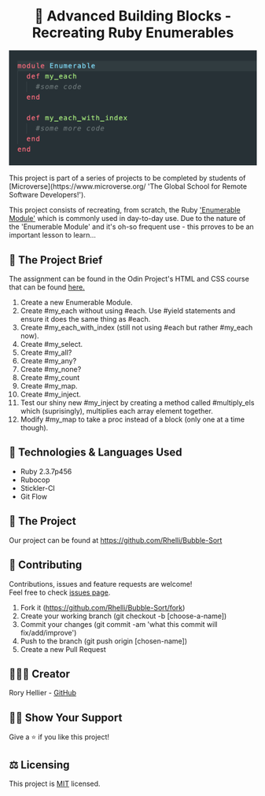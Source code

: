 <center> 
  
# 🧱 Advanced Building Blocks - Recreating Ruby Enumerables 

</center>


<p align = "center">
<img alt="Ruby's Enumerable Module" src="enumerables-preview.png"/></a>
</p>
This project is part of a series of projects to be completed by students of [Microverse](https://www.microverse.org/ 'The Global School for Remote Software Developers!').

This project consists of recreating, from scratch, the Ruby ['Enumerable Module'](https://blog.appsignal.com/2018/05/29/ruby-magic-enumerable-and-enumerator.html) which is commonly used in day-to-day use. Due to the nature of the 'Enumerable Module' and it's oh-so frequent use - this prroves to be an important lesson to learn...

## 📏 The Project Brief

The assignment can be found in the Odin Project's HTML and CSS course that can be found [here.](https://www.theodinproject.com/courses/ruby-programming/lessons/advanced-building-blocks)

  1. Create a new Enumerable Module.
  2. Create #my_each without using #each. Use #yield statements and ensure it does the same thing as #each.
  3. Create #my_each_with_index (still not using #each but rather #my_each now).
  4. Create #my_select.
  5. Create #my_all?
  6. Create #my_any?
  7. Create #my_none?
  8. Create #my_count
  9. Create #my_map.
  10. Create #my_inject.
  11. Test our shiny new #my_inject by creating a method called #multiply_els which (suprisingly), multiplies each array element together.
  12. Modify #my_map to take a proc instead of a block (only one at a time though).

## 🧰 Technologies & Languages Used

- Ruby 2.3.7p456
- Rubocop
- Stickler-CI
- Git Flow

## 🤯 The Project

Our project can be found at https://github.com/Rhelli/Bubble-Sort

## 💌 Contributing

Contributions, issues and feature requests are welcome!<br />Feel free to check [issues page](https://github.com/Rhelli/Bubble-Sort/issues).

1. Fork it (https://github.com/Rhelli/Bubble-Sort/fork)
2. Create your working branch (git checkout -b [choose-a-name])
3. Commit your changes (git commit -am 'what this commit will fix/add/improve')
4. Push to the branch (git push origin [chosen-name])
5. Create a new Pull Request

## 👨🏾‍💻 Creator

Rory Hellier - [GitHub](https://github.com/Rhelli)

## 👍🏽 Show Your Support

Give a ⭐️ if you like this project!

## ⚖️ Licensing

This project is [MIT](https://github.com/Rhelli/Bubble-Sortdevelopment/LICENSE.txt) licensed.
